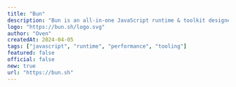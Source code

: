 ```yaml
---
title: "Bun"
description: "Bun is an all-in-one JavaScript runtime & toolkit designed for speed, complete with a bundler, test runner, and Node.js-compatible package manager."
logo: "https://bun.sh/logo.svg"
author: "Oven"
createdAt: 2024-04-05
tags: ["javascript", "runtime", "performance", "tooling"]
featured: false
official: false
new: true
url: "https://bun.sh"
---
```

